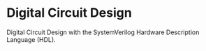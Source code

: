 # Digital Circuit Design
Digital Circuit Design with the SystemVerilog Hardware Description Language (HDL).
